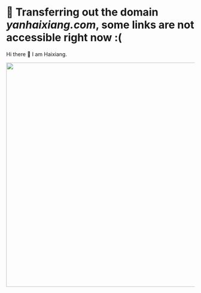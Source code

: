 # 🚧 Transferring out the domain *yanhaixiang.com*, some links are not accessible right now :(

Hi there 👋 I am Haixiang.

<img src="https://upload-images.jianshu.io/upload_images/2979799-87ad21589ee06715.png" width="600" alt=""/>
